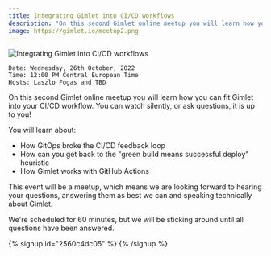 ```yaml
---
title: Integrating Gimlet into CI/CD workflows
description: "On this second Gimlet online meetup you will learn how you can fit Gimlet into your CI/CD workflow. You can watch silently, or ask questions, it is up to you!"
image: https://gimlet.io/meetup2.png
---
```


![Integrating Gimlet into CI/CD workflows](/meetup2.png)

```
Date: Wednesday, 26th October, 2022
Time: 12:00 PM Central European Time
Hosts: Laszlo Fogas and TBD
```

On this second Gimlet online meetup you will learn how you can fit Gimlet into your CI/CD workflow. You can watch silently, or ask questions, it is up to you!

You will learn about:
- How GitOps broke the CI/CD feedback loop
- How can you get back to the "green build means successful deploy" heuristic
- How Gimlet works with GitHub Actions

This event will be a meetup, which means we are looking forward to hearing your questions, answering them as best we can and speaking technically about Gimlet.

We're scheduled for 60 minutes, but we will be sticking around until all questions have been answered.

{% signup id="2560c4dc05" %}
{% /signup %}